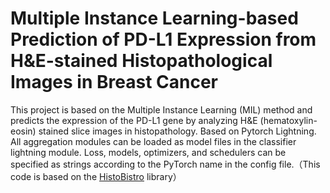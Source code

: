# Multiple Instance Learning-based Prediction of PD-L1 Expression from H&E-stained Histopathological Images in Breast Cancer
This project is based on the Multiple Instance Learning (MIL) method and predicts the expression of the PD-L1 gene by analyzing H&E (hematoxylin-eosin) stained slice images in histopathology.
Based on Pytorch Lightning. All aggregation modules can be loaded as model files in the classifier lightning module. Loss, models, optimizers, and schedulers can be specified as strings according to the PyTorch name in the config file.（This code is based on the [HistoBistro]([https://naiyous.com](https://github.com/peng-lab/HistoBistro)) library）
